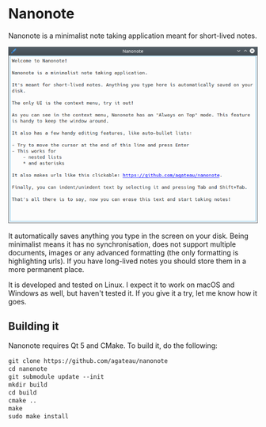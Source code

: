  # Nanonote

Nanonote is a minimalist note taking application meant for short-lived notes.

![Screenshot](screenshot.png)

It automatically saves anything you type in the screen on your disk. Being
minimalist means it has no synchronisation, does not support multiple
documents, images or any advanced formatting (the only formatting is
highlighting urls). If you have long-lived notes you should store them in a
more permanent place.

It is developed and tested on Linux. I expect it to work on macOS and Windows
as well, but haven't tested it. If you give it a try, let me know how it goes.

## Building it

Nanonote requires Qt 5 and CMake. To build it, do the following:

    git clone https://github.com/agateau/nanonote
    cd nanonote
    git submodule update --init
    mkdir build
    cd build
    cmake ..
    make
    sudo make install
